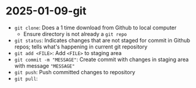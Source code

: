 # 2025-01-09-git

- `git clone`: Does a 1 time download from Github to local computer
    - Ensure directory is not already a `git repo`
- `git status`: Indicates changes that are not staged for commit in Github repos; tells what's happening in current git repository
- `git add <FILE>`: Add `<FILE>` to staging area
- `git commit -m "MESSAGE"`: Create commit with changes in staging area with message `"MESSAGE"`
- `git push`: Push committed changes to repository
- `git pull`: 
